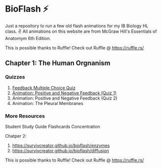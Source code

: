 # BioFlash ⚡
Just a repository to run a few old flash animations for my IB Biology HL class. ✌️
All animations on this website are from McGraw Hill's Essentials of Anatomym 6th Edition.

This is possible thanks to Ruffle! Check out Ruffle @ https://ruffle.rs/

## Chapter 1: The Human Orgnanism

### Quizzes
1. [Feedback Multiple Choice Quiz](https://highered.mheducation.com/sites/0072943696/student_view0/chapter1/feedback_multiple_choice_quiz.html)
2. [Animation: Positive and Negative Feedback (Quiz 1)](https://highered.mheducation.com/sites/0072943696/student_view0/chapter1/animation__positive_and_negative_feedback__quiz_1_.html)
3. Animation: Positive and Negative Feedback (Quiz 2)
4. Animation: The Pleural Membranes

### More Resources
Student Study Guide
Flashcards
Concentration

Chatper 2:
1. https://survivcreator.github.io/bioflash/enzymes
2. https://survivcreator.github.io/bioflash/diffusion

This is possible thanks to Ruffle! Check out Ruffle @ https://ruffle.rs/
